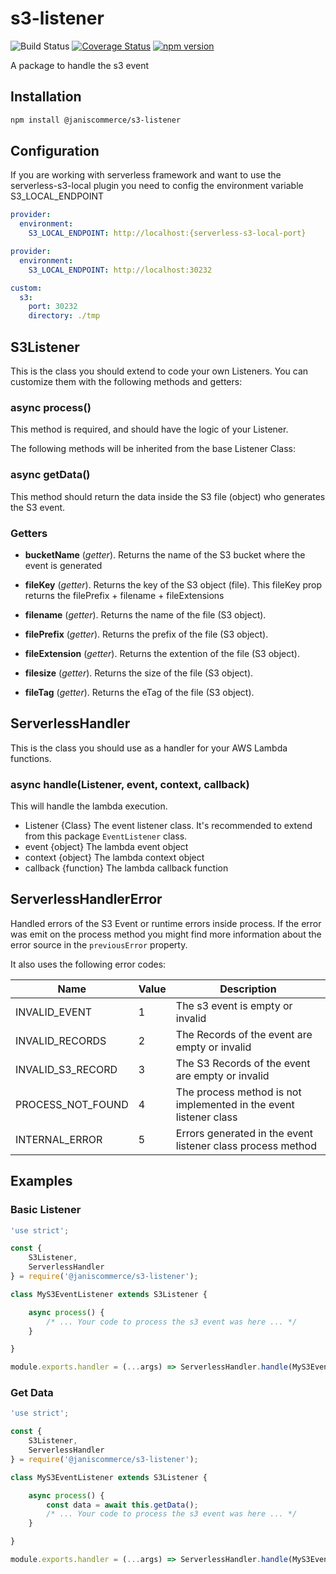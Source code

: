 # s3-listener

![Build Status](https://github.com/janis-commerce/s3-listener/workflows/Build%20Status/badge.svg)
[![Coverage Status](https://coveralls.io/repos/github/janis-commerce/s3-listener/badge.svg?branch=master)](https://coveralls.io/github/janis-commerce/s3-listener?branch=master)
[![npm version](https://badge.fury.io/js/%40janiscommerce%2Fs3-listener.svg)](https://www.npmjs.com/package/@janiscommerce/s3-listener)

A package to handle the s3 event

## Installation

```sh
npm install @janiscommerce/s3-listener
```

## Configuration

If you are working with serverless framework and want to use the serverless-s3-local plugin you need to config the environment variable S3_LOCAL_ENDPOINT

``` yml
provider:
  environment:
    S3_LOCAL_ENDPOINT: http://localhost:{serverless-s3-local-port}

```

``` yml
provider:
  environment:
    S3_LOCAL_ENDPOINT: http://localhost:30232

custom:
  s3:
    port: 30232
    directory: ./tmp

```

## S3Listener

This is the class you should extend to code your own Listeners. You can customize them with the following methods and getters:

### async process()
This method is required, and should have the logic of your Listener.

The following methods will be inherited from the base Listener Class:

### async getData()
This method should return the data inside the S3 file (object) who generates the S3 event.

### Getters

* **bucketName** (*getter*).
Returns the name of the S3 bucket where the event is generated

* **fileKey** (*getter*).
Returns the key of the S3 object (file). This fileKey prop returns the filePrefix + filename + fileExtensions

* **filename** (*getter*).
Returns the name of the file (S3 object).

* **filePrefix** (*getter*).
Returns the prefix of the file (S3 object).

* **fileExtension** (*getter*).
Returns the extention of the file (S3 object).

* **filesize** (*getter*).
Returns the size of the file (S3 object).

* **fileTag** (*getter*).
Returns the eTag of the file (S3 object).

## ServerlessHandler

This is the class you should use as a handler for your AWS Lambda functions.

### async handle(Listener, event, context, callback)
This will handle the lambda execution.
* Listener {Class} The event listener class. It's recommended to extend from this package `EventListener` class.
* event {object} The lambda event object
* context {object} The lambda context object
* callback {function} The lambda callback function

## ServerlessHandlerError

Handled errors of the S3 Event or runtime errors inside process. If the error was emit on the process method you might find more information about the error source in the `previousError` property.

It also uses the following error codes:

| Name | Value | Description |
| --- | --- | --- |
| INVALID_EVENT | 1 | The s3 event is empty or invalid |
| INVALID_RECORDS | 2 | The Records of the event are empty or invalid |
| INVALID_S3_RECORD | 3 | The S3 Records of the event are empty or invalid |
| PROCESS_NOT_FOUND | 4 | The process method is not implemented in the event listener class |
| INTERNAL_ERROR | 5 | Errors generated in the event listener class process method |

## Examples

### Basic Listener

```js
'use strict';

const {
	S3Listener,
	ServerlessHandler
} = require('@janiscommerce/s3-listener');

class MyS3EventListener extends S3Listener {

	async process() {
		/* ... Your code to process the s3 event was here ... */
	}

}

module.exports.handler = (...args) => ServerlessHandler.handle(MyS3EventListener, ...args);
```

### Get Data

```js
'use strict';

const {
	S3Listener,
	ServerlessHandler
} = require('@janiscommerce/s3-listener');

class MyS3EventListener extends S3Listener {

	async process() {
		const data = await this.getData();
		/* ... Your code to process the s3 event was here ... */
	}

}

module.exports.handler = (...args) => ServerlessHandler.handle(MyS3EventListener, ...args);
```